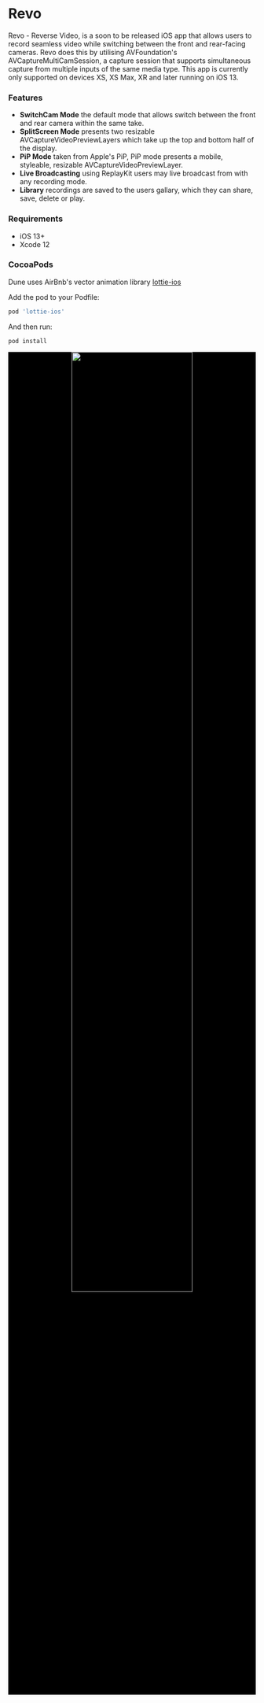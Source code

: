 # Revo
Revo - Reverse Video, is a soon to be released iOS app that allows users to record seamless video while switching between the front and rear-facing cameras. Revo does this by utilising AVFoundation's AVCaptureMultiCamSession, a capture session that supports simultaneous capture from multiple inputs of the same media type. This app is currently only supported on devices XS, XS Max, XR and later running on iOS 13.
<br>

### Features
<ul>
  <li><strong>SwitchCam Mode</strong> the default mode that allows switch between the front and rear camera within the same take.</li>
  <li><strong>SplitScreen Mode</strong> presents two resizable AVCaptureVideoPreviewLayers which take up the top and bottom half of the display.</li>
  <li><strong>PiP Mode</strong> taken from Apple's PiP, PiP mode presents a mobile, styleable, resizable AVCaptureVideoPreviewLayer.</li>
  <li><strong>Live Broadcasting</strong> using ReplayKit users may live broadcast from with any recording mode.</li>
  <li><strong>Library</strong> recordings are saved to the users gallary, which they can share, save, delete or play.</li>
</ul>

 ### Requirements
<ul>
  <li>iOS 13+</li>
  <li>Xcode 12</li>
</ul>

  
### CocoaPods
Dune uses AirBnb's vector animation library [lottie-ios](https://github.com/airbnb/lottie-ios/blob/master/README.md)

Add the pod to your Podfile:
```ruby
pod 'lottie-ios'
```

And then run:
```ruby
pod install
```

<p align="center" style="background-color: black">
  <img src="https://i.imgur.com/IL9ojDc.png" width="70%">
</p>
